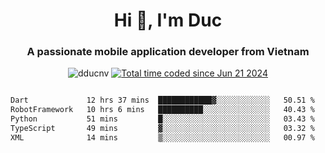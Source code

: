 <h1 align="center">
  Hi 👋, I'm  Duc</h1>
<h3 align="center">A passionate mobile application developer from Vietnam</h3>  
  
<p align="center"> <img src="https://komarev.com/ghpvc/?username=dducnv&label=Profile%20views&color=0e75b6&style=flat" alt="dducnv" /> 
<a href="https://wakatime.com/@4d2a2cd9-1bcb-4dd1-84a4-dce128a35137"><img src="https://wakatime.com/badge/user/4d2a2cd9-1bcb-4dd1-84a4-dce128a35137.svg" alt="Total time coded since Jun 21 2024" /></a>
</p>  

<div style="width: 100vw; overflow-x: auto; flex:center">
  <!--START_SECTION:waka-->

```txt
Dart             12 hrs 37 mins  ████████████▓░░░░░░░░░░░░   50.51 %
RobotFramework   10 hrs 6 mins   ██████████░░░░░░░░░░░░░░░   40.43 %
Python           51 mins         █░░░░░░░░░░░░░░░░░░░░░░░░   03.43 %
TypeScript       49 mins         ▓░░░░░░░░░░░░░░░░░░░░░░░░   03.32 %
XML              14 mins         ▒░░░░░░░░░░░░░░░░░░░░░░░░   00.97 %
```

<!--END_SECTION:waka-->
</div>




  
